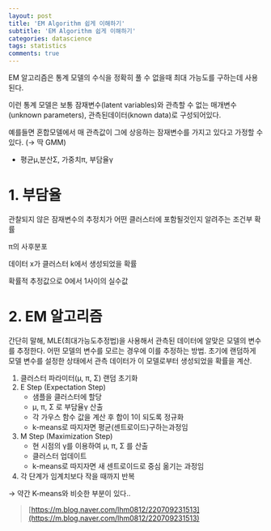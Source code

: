 ```yaml
---
layout: post
title: 'EM Algorithm 쉽게 이해하기'
subtitle: 'EM Algorithm 쉽게 이해하기'
categories: datascience
tags: statistics
comments: true
---
```


EM 알고리즘은 통계 모델의 수식을 정확히 풀 수 없을때 최대 가능도를 구하는데 사용된다. 

이런 통계 모델은 보통 잠재변수(latent variables)와 관측할 수 없는 매개변수(unknown parameters), 관측된데이터(known data)로 구성되어있다.

예를들면 혼합모델에서 매 관측값이 그에 상응하는 잠재변수를 가지고 있다고 가정할 수 있다. (→ 딱 GMM) 

* 평균μ,분산Σ, 가중치π, 부담율γ

# 1. 부담율

관찰되지 않은 잠재변수의 추정치가 어떤 클러스터에 포함될것인지 알려주는 조건부 확률

π의 사후분포 

데이터 x가 클러스터 k에서 생성되었을 확률

확률적 추정값으로 0에서 1사이의 실수값 

# 2. EM 알고리즘

간단히 말해, MLE(최대가능도추정법)을 사용해서 관측된 데이터에 알맞은 모델의 변수를 추정한다. 어떤 모델의 변수를 모르는 경우에 이를 추정하는 방법. 초기에 랜덤하게 모델 변수를 설정한 상태에서 관측 데이터가 이 모델로부터 생성되었을 확률을 계산. 

1. 클러스터 파라미터(μ, π, Σ) 랜덤 초기화
2. E Step (Expectation Step)
    - 샘플을 클러스터에 할당
    - μ, π, Σ 로 부담율γ 산출
    - 각 가우스 함수 값을 계산 후 합이 1이 되도록 정규화
    - k-means로 따지자면 평균(센트로이드)구하는과정임
3. M Step (Maximization Step)
    - 현 시점의 γ를 이용하여 μ, π, Σ 를 산출
    - 클러스터 업데이트
    - k-means로 따지자면 새 센트로이드로 중심 옮기는 과정임
4. 각 단계가 임계치보다 작을 때까지 반복

→ 약간 K-means와 비슷한 부분이 있다..


> [https://m.blog.naver.com/lhm0812/220709231513](https://m.blog.naver.com/lhm0812/220709231513)